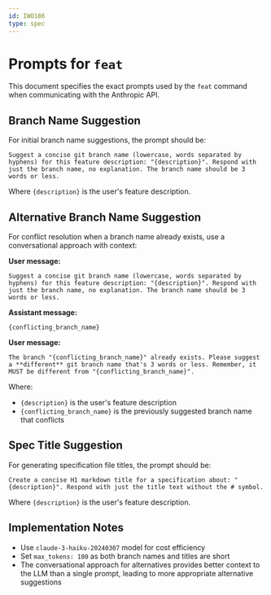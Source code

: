 ```yaml
---
id: IWO186
type: spec
---
```


# Prompts for `feat`

This document specifies the exact prompts used by the `feat` command when communicating with the Anthropic API.

## Branch Name Suggestion

For initial branch name suggestions, the prompt should be:

```
Suggest a concise git branch name (lowercase, words separated by hyphens) for this feature description: "{description}". Respond with just the branch name, no explanation. The branch name should be 3 words or less.
```

Where `{description}` is the user's feature description.

## Alternative Branch Name Suggestion

For conflict resolution when a branch name already exists, use a conversational approach with context:

**User message:**

```
Suggest a concise git branch name (lowercase, words separated by hyphens) for this feature description: "{description}". Respond with just the branch name, no explanation. The branch name should be 3 words or less.
```

**Assistant message:**

```
{conflicting_branch_name}
```

**User message:**

```
The branch "{conflicting_branch_name}" already exists. Please suggest a **different** git branch name that's 3 words or less. Remember, it MUST be different from "{conflicting_branch_name}".
```

Where:

- `{description}` is the user's feature description
- `{conflicting_branch_name}` is the previously suggested branch name that conflicts

## Spec Title Suggestion

For generating specification file titles, the prompt should be:

```
Create a concise H1 markdown title for a specification about: "{description}". Respond with just the title text without the # symbol.
```

Where `{description}` is the user's feature description.

## Implementation Notes

- Use `claude-3-haiku-20240307` model for cost efficiency
- Set `max_tokens: 100` as both branch names and titles are short
- The conversational approach for alternatives provides better context to the LLM than a single prompt, leading to more appropriate alternative suggestions
